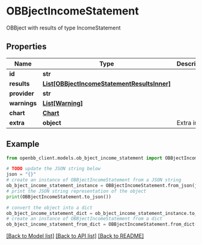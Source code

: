 # OBBjectIncomeStatement

OBBject with results of type IncomeStatement

## Properties

Name | Type | Description | Notes
------------ | ------------- | ------------- | -------------
**id** | **str** |  | [optional] 
**results** | [**List[OBBjectIncomeStatementResultsInner]**](OBBjectIncomeStatementResultsInner.md) |  | [optional] 
**provider** | **str** |  | [optional] 
**warnings** | [**List[Warning]**](Warning.md) |  | [optional] 
**chart** | [**Chart**](Chart.md) |  | [optional] 
**extra** | **object** | Extra info. | [optional] 

## Example

```python
from openbb_client.models.ob_bject_income_statement import OBBjectIncomeStatement

# TODO update the JSON string below
json = "{}"
# create an instance of OBBjectIncomeStatement from a JSON string
ob_bject_income_statement_instance = OBBjectIncomeStatement.from_json(json)
# print the JSON string representation of the object
print(OBBjectIncomeStatement.to_json())

# convert the object into a dict
ob_bject_income_statement_dict = ob_bject_income_statement_instance.to_dict()
# create an instance of OBBjectIncomeStatement from a dict
ob_bject_income_statement_from_dict = OBBjectIncomeStatement.from_dict(ob_bject_income_statement_dict)
```
[[Back to Model list]](../README.md#documentation-for-models) [[Back to API list]](../README.md#documentation-for-api-endpoints) [[Back to README]](../README.md)


